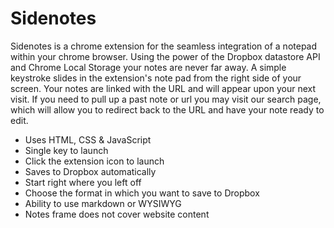 Sidenotes
==========
Sidenotes is a chrome extension for the seamless integration of a notepad within your chrome browser. Using the power of the Dropbox datastore API and Chrome Local Storage your notes are never far away. A simple keystroke slides in the extension's note pad from the right side of your screen. Your notes are linked with the URL and will appear upon your next visit. If you need to pull up a past note or url you may visit our search page, which will allow you to redirect back to the URL and have your note ready to edit.


- Uses HTML, CSS & JavaScript
- Single key to launch
- Click the extension icon to launch
- Saves to Dropbox automatically
- Start right where you left off
- Choose the format in which you want to save to Dropbox
- Ability to use markdown or WYSIWYG
- Notes frame does not cover website content
